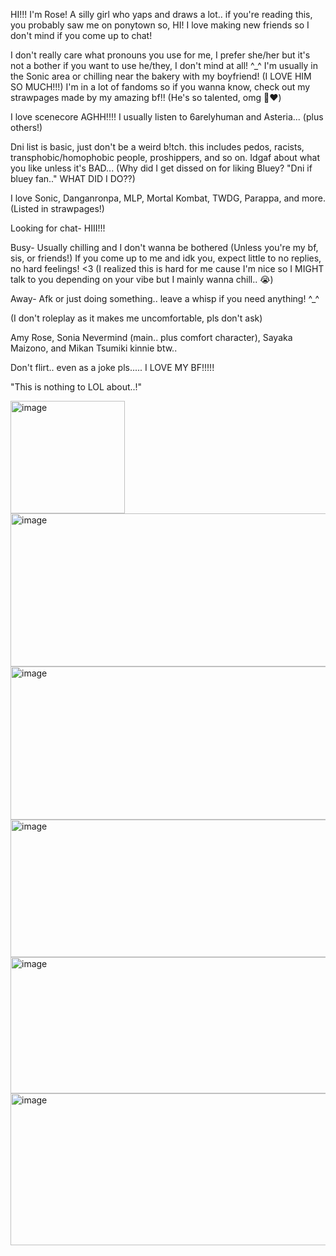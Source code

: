 HI!!! I'm Rose! A silly girl who yaps and draws a lot.. if you're reading this, you probably saw me on ponytown so, HI! I love making new friends so I don't mind if you come up to chat! 


I don't really care what pronouns you use for me, I prefer she/her but it's not a bother if you want to use he/they, I don't mind at all! ^_^
I'm usually in the Sonic area or chilling near the bakery with my boyfriend! (I LOVE HIM SO MUCH!!!) 
I'm in a lot of fandoms so if you wanna know, check out my strawpages made by my amazing bf!! (He's so talented, omg 🥺❤️) 

I love scenecore AGHH!!!! I usually listen to 6arelyhuman and Asteria... (plus others!) 

Dni list is basic, just don't be a weird b!tch. this includes pedos, racists, transphobic/homophobic people, proshippers, and so on. Idgaf about what you like unless it's BAD... (Why did I get dissed on for liking Bluey? "Dni if bluey fan.." WHAT DID I DO??)

I love Sonic, Danganronpa, MLP, Mortal Kombat, TWDG, Parappa, and more. (Listed in strawpages!)

Looking for chat- HIII!!!

Busy- Usually chilling and I don't wanna be bothered (Unless you're my bf, sis, or friends!) If you come up to me and idk you, expect little to no replies, no hard feelings! <3 (I realized this is hard for me cause I'm nice so I MIGHT talk to you depending on your vibe but I mainly wanna chill.. 😭)

Away- Afk or just doing something.. leave a whisp if you need anything! ^_^

(I don't roleplay as it makes me uncomfortable, pls don't ask)

Amy Rose, Sonia Nevermind (main.. plus comfort character), Sayaka Maizono, and Mikan Tsumiki kinnie btw..

Don't flirt.. even as a joke pls..... I LOVE MY BF!!!!!

"This is nothing to LOL about..!"

<img width="183" height="180" alt="image" src="https://github.com/user-attachments/assets/b7c2664b-42fd-41b0-916f-4a45b4e3c9e5" />


<img width="1194" height="245" alt="image" src="https://github.com/user-attachments/assets/49e8a641-bdf1-400c-9372-e3df10c4cc79" />

<img width="1195" height="245" alt="image" src="https://github.com/user-attachments/assets/7ab8e557-a752-4cc3-8480-389872fa1dbc" />

<img width="1084" height="220" alt="image" src="https://github.com/user-attachments/assets/7d6b9638-3f4e-4407-8ce7-14de2013a65c" />

<img width="1080" height="218" alt="image" src="https://github.com/user-attachments/assets/af5ec570-6a7b-4e0e-a9f5-a261bda7cb82" />

<img width="1200" height="243" alt="image" src="https://github.com/user-attachments/assets/a3a2b5d9-e391-4f1b-b90c-3a046d6ec67e" />
